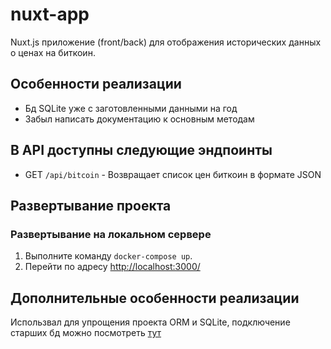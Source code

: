 # nuxt-app
Nuxt.js приложение (front/back) для отображения исторических данных о ценах на биткоин.

## Особенности реализации

- Бд SQLite уже с заготовленными данными на год
- Забыл написать документацию к основным методам


## В API доступны следующие эндпоинты
- GET `/api/bitcoin` - Возвращает список цен биткоин в формате JSON

## Развертывание проекта

### Развертывание на локальном сервере

1. Выполните команду `docker-compose up`.
2. Перейти по адресу [http://localhost:3000/](http://localhost:3000/)


## Дополнительные особенности реализации
Использвал для упрощения проекта ORM и SQLite, подключение старших бд можно посмотреть [тут](https://github.com/IzDmitry/drf-book-library) 
